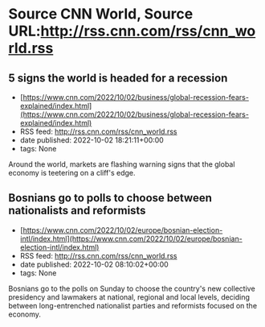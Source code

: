 # Source CNN World, Source URL:http://rss.cnn.com/rss/cnn_world.rss

## 5 signs the world is headed for a recession
 - [https://www.cnn.com/2022/10/02/business/global-recession-fears-explained/index.html](https://www.cnn.com/2022/10/02/business/global-recession-fears-explained/index.html)
 - RSS feed: http://rss.cnn.com/rss/cnn_world.rss
 - date published: 2022-10-02 18:21:11+00:00
 - tags: None

Around the world, markets are flashing warning signs that the global economy is teetering on a cliff's edge.

## Bosnians go to polls to choose between nationalists and reformists
 - [https://www.cnn.com/2022/10/02/europe/bosnian-election-intl/index.html](https://www.cnn.com/2022/10/02/europe/bosnian-election-intl/index.html)
 - RSS feed: http://rss.cnn.com/rss/cnn_world.rss
 - date published: 2022-10-02 08:10:02+00:00
 - tags: None

Bosnians go to the polls on Sunday to choose the country's new collective presidency and lawmakers at national, regional and local levels, deciding between long-entrenched nationalist parties and reformists focused on the economy.
